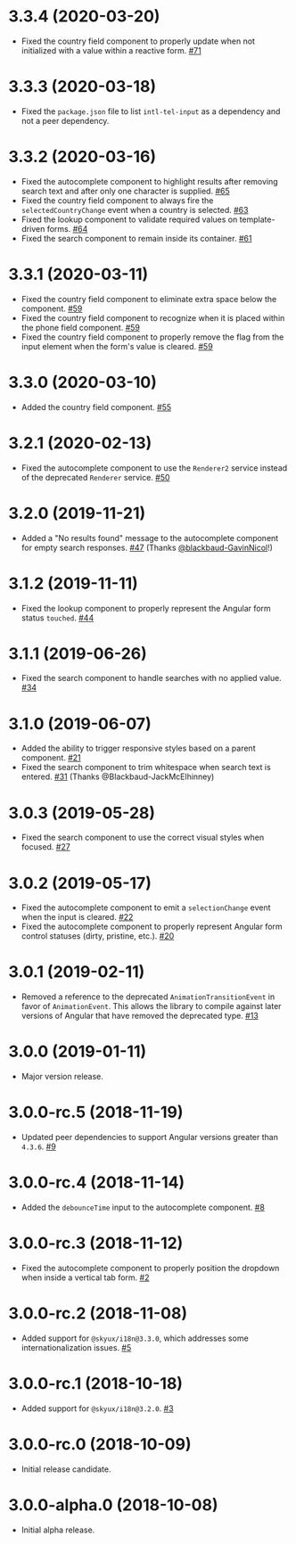 # 3.3.4 (2020-03-20)

- Fixed the country field component to properly update when not initialized with a value within a reactive form. [#71](https://github.com/blackbaud/skyux-lookup/pull/71)

# 3.3.3 (2020-03-18)

- Fixed the `package.json` file to list `intl-tel-input` as a dependency and not a peer dependency.

# 3.3.2 (2020-03-16)

- Fixed the autocomplete component to highlight results after removing search text and after only one character is supplied. [#65](https://github.com/blackbaud/skyux-lookup/pull/65)
- Fixed the country field component to always fire the `selectedCountryChange` event when a country is selected. [#63](https://github.com/blackbaud/skyux-lookup/pull/63)
- Fixed the lookup component to validate required values on template-driven forms. [#64](https://github.com/blackbaud/skyux-lookup/pull/64)
- Fixed the search component to remain inside its container. [#61](https://github.com/blackbaud/skyux-lookup/pull/61)

# 3.3.1 (2020-03-11)

- Fixed the country field component to eliminate extra space below the component. [#59](https://github.com/blackbaud/skyux-lookup/pull/59)
- Fixed the country field component to recognize when it is placed within the phone field component. [#59](https://github.com/blackbaud/skyux-lookup/pull/59)
- Fixed the country field component to properly remove the flag from the input element when the form's value is cleared. [#59](https://github.com/blackbaud/skyux-lookup/pull/59)

# 3.3.0 (2020-03-10)

- Added the country field component. [#55](https://github.com/blackbaud/skyux-lookup/pull/55)

# 3.2.1 (2020-02-13)

- Fixed the autocomplete component to use the `Renderer2` service instead of the deprecated `Renderer` service. [#50](https://github.com/blackbaud/skyux-lookup/pull/50)

# 3.2.0 (2019-11-21)

- Added a "No results found" message to the autocomplete component for empty search responses. [#47](https://github.com/blackbaud/skyux-lookup/pull/47) (Thanks [@blackbaud-GavinNicol](https://github.com/blackbaud-GavinNicol)!)

# 3.1.2 (2019-11-11)

- Fixed the lookup component to properly represent the Angular form status `touched`. [#44](https://github.com/blackbaud/skyux-lookup/pull/44)

# 3.1.1 (2019-06-26)

- Fixed the search component to handle searches with no applied value. [#34](https://github.com/blackbaud/skyux-lookup/pull/34)

# 3.1.0 (2019-06-07)

- Added the ability to trigger responsive styles based on a parent component. [#21](https://github.com/blackbaud/skyux-lookup/pull/21)
- Fixed the search component to trim whitespace when search text is entered. [#31](https://github.com/blackbaud/skyux-lookup/pull/31) (Thanks @Blackbaud-JackMcElhinney)

# 3.0.3 (2019-05-28)

- Fixed the search component to use the correct visual styles when focused. [#27](https://github.com/blackbaud/skyux-lookup/pull/27)

# 3.0.2 (2019-05-17)

- Fixed the autocomplete component to emit a `selectionChange` event when the input is cleared. [#22](https://github.com/blackbaud/skyux-lookup/issues/22)
- Fixed the autocomplete component to properly represent Angular form control statuses (dirty, pristine, etc.). [#20](https://github.com/blackbaud/skyux-lookup/issues/20)

# 3.0.1 (2019-02-11)

- Removed a reference to the deprecated `AnimationTransitionEvent` in favor of `AnimationEvent`. This allows the library to compile against later versions of Angular that have removed the deprecated type. [#13](https://github.com/blackbaud/skyux-lookup/pull/13)

# 3.0.0 (2019-01-11)

- Major version release.

# 3.0.0-rc.5 (2018-11-19)

- Updated peer dependencies to support Angular versions greater than `4.3.6`. [#9](https://github.com/blackbaud/skyux-lookup/pull/9)

# 3.0.0-rc.4 (2018-11-14)

- Added the `debounceTime` input to the autocomplete component. [#8](https://github.com/blackbaud/skyux-lookup/pull/8)

# 3.0.0-rc.3 (2018-11-12)

- Fixed the autocomplete component to properly position the dropdown when inside a vertical tab form. [#2](https://github.com/blackbaud/skyux-lookup/pull/2)

# 3.0.0-rc.2 (2018-11-08)

- Added support for `@skyux/i18n@3.3.0`, which addresses some internationalization issues. [#5](https://github.com/blackbaud/skyux-lookup/pull/5)

# 3.0.0-rc.1 (2018-10-18)

- Added support for `@skyux/i18n@3.2.0`. [#3](https://github.com/blackbaud/skyux-lookup/pull/3)

# 3.0.0-rc.0 (2018-10-09)

- Initial release candidate.

# 3.0.0-alpha.0 (2018-10-08)

- Initial alpha release.
